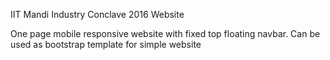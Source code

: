 IIT Mandi Industry Conclave 2016 Website 

One page mobile responsive website with fixed top floating navbar. Can be used as bootstrap template for simple website 
